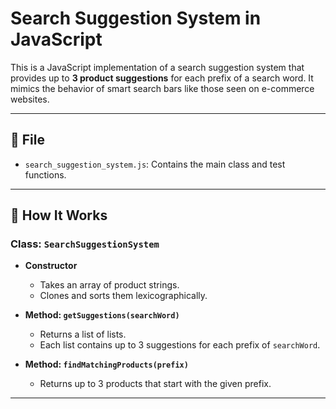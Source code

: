 # Search Suggestion System in JavaScript

This is a JavaScript implementation of a search suggestion system that provides up to **3 product suggestions** for each prefix of a search word. It mimics the behavior of smart search bars like those seen on e-commerce websites.

---

## 📁 File

- `search_suggestion_system.js`: Contains the main class and test functions.

---

## 🚀 How It Works

### Class: `SearchSuggestionSystem`

- **Constructor**
  - Takes an array of product strings.
  - Clones and sorts them lexicographically.

- **Method: `getSuggestions(searchWord)`**
  - Returns a list of lists.
  - Each list contains up to 3 suggestions for each prefix of `searchWord`.

- **Method: `findMatchingProducts(prefix)`**
  - Returns up to 3 products that start with the given prefix.

---

